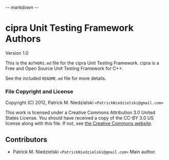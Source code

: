 -*- markdown -*-
# cipra Unit Testing Framework Authors
Version 1.0

This is the `AUTHORS.md` file for the cipra Unit Testing Framework.
cipra is a Free and Open Source Unit Testing Framework for C++.

See the included `README.md` file for more details.

### File Copyright and License

Copyright (C) 2012, Patrick M. Niedzielski `<PatrickNiedzielski@gmail.com>`

This work is licensed under a Creative Commons Attribution 3.0 United
States License. You should have received a copy of the CC-BY 3.0 US
license along with this file. If not, see
[the Creative Commons website](http://creativecommons.org/licenses/by/3.0/us).

## Contributors

  * Patrick M. Niedzielski `<PatrickNiedzielski@gmail.com>`
    Main author.

